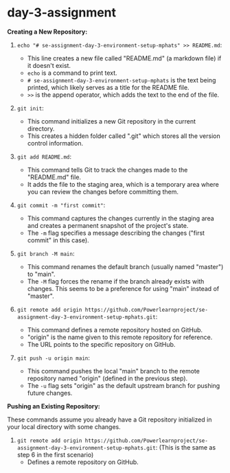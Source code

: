 # day-3-assignment

**Creating a New Repository:**

1. `echo "# se-assignment-day-3-environment-setup-mphats" >> README.md`: 
    - This line creates a new file called "README.md" (a markdown file) if it doesn't exist. 
    -  `echo` is a command to print text. 
    - `# se-assignment-day-3-environment-setup-mphats` is the text being printed, which likely serves as a title for the README file.
    - `>>` is the append operator, which adds the text to the end of the file.

2. `git init`: 
    - This command initializes a new Git repository in the current directory. 
    - This creates a hidden folder called ".git" which stores all the version control information.

3. `git add README.md`: 
    - This command tells Git to track the changes made to the "README.md" file. 
    - It adds the file to the staging area, which is a temporary area where you can review the changes before committing them.

4. `git commit -m "first commit"`: 
    - This command captures the changes currently in the staging area and creates a permanent snapshot of the project's state. 
    - The `-m` flag specifies a message describing the changes ("first commit" in this case).

5. `git branch -M main`: 
    - This command renames the default branch (usually named "master") to "main". 
    - The `-M` flag forces the rename if the branch already exists with changes. This seems to be a preference for using "main" instead of "master". 

6. `git remote add origin https://github.com/Powerlearnproject/se-assignment-day-3-environment-setup-mphats.git`: 
    - This command defines a remote repository hosted on GitHub. 
    -  "origin" is the name given to this remote repository for reference.
    - The URL points to the specific repository on GitHub.

7. `git push -u origin main`: 
    - This command pushes the local "main" branch to the remote repository named "origin" (defined in the previous step). 
    - The `-u` flag sets "origin" as the default upstream branch for pushing future changes.

**Pushing an Existing Repository:**

These commands assume you already have a Git repository initialized in your local directory with some changes. 

1. `git remote add origin https://github.com/Powerlearnproject/se-assignment-day-3-environment-setup-mphats.git`: (This is the same as step 6 in the first scenario)
    - Defines a remote repository on GitHub.
